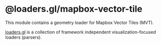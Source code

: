 # @loaders.gl/mapbox-vector-tile

This module contains a geometry loader for Mapbox Vector Tiles (MVT).

[loaders.gl](https://loaders.gl/docs) is a collection of framework independent visualization-focused loaders (parsers).
